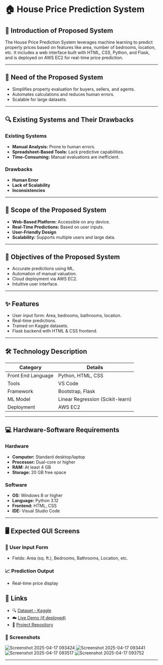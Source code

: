 # 🏠 House Price Prediction System

## 🧠 Introduction of Proposed System
The House Price Prediction System leverages machine learning to predict property prices based on features like area, number of bedrooms, location, etc. It includes a web interface built with HTML, CSS, Python, and Flask, and is deployed on AWS EC2 for real-time price prediction.

---

## 📌 Need of the Proposed System
- Simplifies property evaluation for buyers, sellers, and agents.
- Automates calculations and reduces human errors.
- Scalable for large datasets.

---

## 🔍 Existing Systems and Their Drawbacks

### Existing Systems
- **Manual Analysis:** Prone to human errors.
- **Spreadsheet-Based Tools:** Lack predictive capabilities.
- **Time-Consuming:** Manual evaluations are inefficient.

### Drawbacks
- **Human Error**
- **Lack of Scalability**
- **Inconsistencies**

---

## 🎯 Scope of the Proposed System
- **Web-Based Platform:** Accessible on any device.
- **Real-Time Predictions:** Based on user inputs.
- **User-Friendly Design**
- **Scalability:** Supports multiple users and large data.

---

## 🎯 Objectives of the Proposed System
- Accurate predictions using ML.
- Automation of manual valuation.
- Cloud deployment via AWS EC2.
- Intuitive user interface.

---

## ✨ Features
- User input form: Area, bedrooms, bathrooms, location.
- Real-time predictions.
- Trained on Kaggle datasets.
- Flask backend with HTML & CSS frontend.

---

## 🛠️ Technology Description

| Category               | Details                                |
|------------------------|----------------------------------------|
| Front End Language     | Python, HTML, CSS                      |
| Tools                  | VS Code                                |
| Framework              | Bootstrap, Flask                       |
| ML Model               | Linear Regression (Scikit-learn)       |
| Deployment             | AWS EC2                                |

---

## 💻 Hardware-Software Requirements

### Hardware
- **Computer:** Standard desktop/laptop
- **Processor:** Dual-core or higher
- **RAM:** At least 4 GB
- **Storage:** 20 GB free space

### Software
- **OS:** Windows 8 or higher
- **Language:** Python 3.12
- **Frontend:** HTML, CSS
- **IDE:** Visual Studio Code

---

## 🖥️ Expected GUI Screens

### 🧾 User Input Form
- Fields: Area (sq. ft.), Bedrooms, Bathrooms, Location, etc.

### 📈 Prediction Output
- Real-time price display


## 🔗 Links

- 🔍 [Dataset - Kaggle](https://www.kaggle.com/)
- ☁️ [Live Demo (if deployed)](http://your-aws-ec2-url.com/)
- 📁 [Project Repository](https://github.com/yourusername/your-repo)
  
### 📸 Screenshots

![Screenshot 2025-04-17 093424](https://github.com/user-attachments/assets/1e328ee3-01ac-4640-8e06-8c45753c3cd4)
![Screenshot 2025-04-17 093441](https://github.com/user-attachments/assets/e880a3b4-d448-474a-a04a-cc03f0f15aaa)
![Screenshot 2025-04-17 093517](https://github.com/user-attachments/assets/e6af1ca7-d322-478d-98f6-cf7798adb3e7)
![Screenshot 2025-04-17 093752](https://github.com/user-attachments/assets/5613203f-7f9b-4659-ad90-c0061c2edf00)



---


